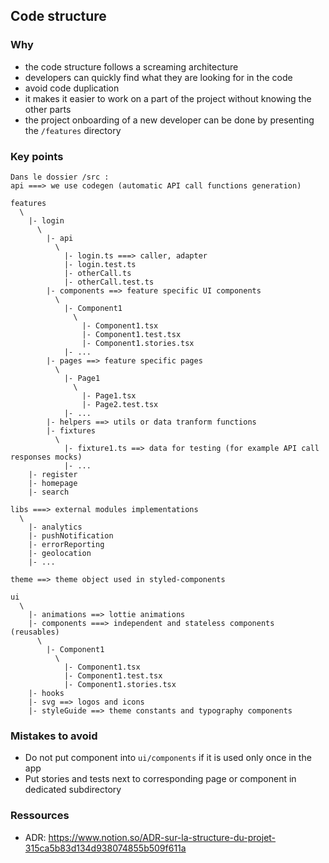 ## Code structure

### Why

- the code structure follows a screaming architecture
- developers can quickly find what they are looking for in the code
- avoid code duplication
- it makes it easier to work on a part of the project without knowing the other parts
- the project onboarding of a new developer can be done by presenting the `/features` directory

### Key points

```
Dans le dossier /src :
api ===> we use codegen (automatic API call functions generation)

features
  \
    |- login
      \
        |- api
          \
            |- login.ts ===> caller, adapter
            |- login.test.ts
            |- otherCall.ts
            |- otherCall.test.ts
        |- components ==> feature specific UI components
          \
            |- Component1
              \
                |- Component1.tsx
                |- Component1.test.tsx
                |- Component1.stories.tsx
            |- ...
        |- pages ==> feature specific pages
          \
            |- Page1
              \
                |- Page1.tsx
                |- Page2.test.tsx
            |- ...
        |- helpers ==> utils or data tranform functions
        |- fixtures
          \
            |- fixture1.ts ==> data for testing (for example API call responses mocks)
            |- ...
    |- register
    |- homepage
    |- search

libs ===> external modules implementations
  \
    |- analytics
    |- pushNotification
    |- errorReporting
    |- geolocation
    |- ...

theme ==> theme object used in styled-components

ui
  \
    |- animations ==> lottie animations
    |- components ===> independent and stateless components (reusables)
      \
        |- Component1
          \
            |- Component1.tsx
            |- Component1.test.tsx
            |- Component1.stories.tsx
    |- hooks
    |- svg ==> logos and icons
    |- styleGuide ==> theme constants and typography components
```


### Mistakes to avoid

- Do not put component into `ui/components` if it is used only once in the app
- Put stories and tests next to corresponding page or component in dedicated subdirectory


### Ressources

- ADR: https://www.notion.so/ADR-sur-la-structure-du-projet-315ca5b83d134d938074855b509f611a

